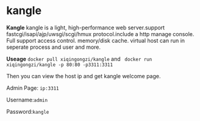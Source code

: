 # kangle
**Kangle** 
kangle is a light, high-performance web server.support fastcgi/isapi/ajp/uwsgi/scgi/hmux protocol.include a http manage console. Full support access control. memory/disk cache. virtual host can run in seperate process and user and more.

**Useage**
`docker pull xiqingongzi/kangle` and ` docker run  xiqingongzi/kangle -p 80:80 -p3311:3311`

Then you can view the host ip and get kangle welcome page.

Admin Page: `ip:3311`

Username:`admin`

Password:`kangle`
